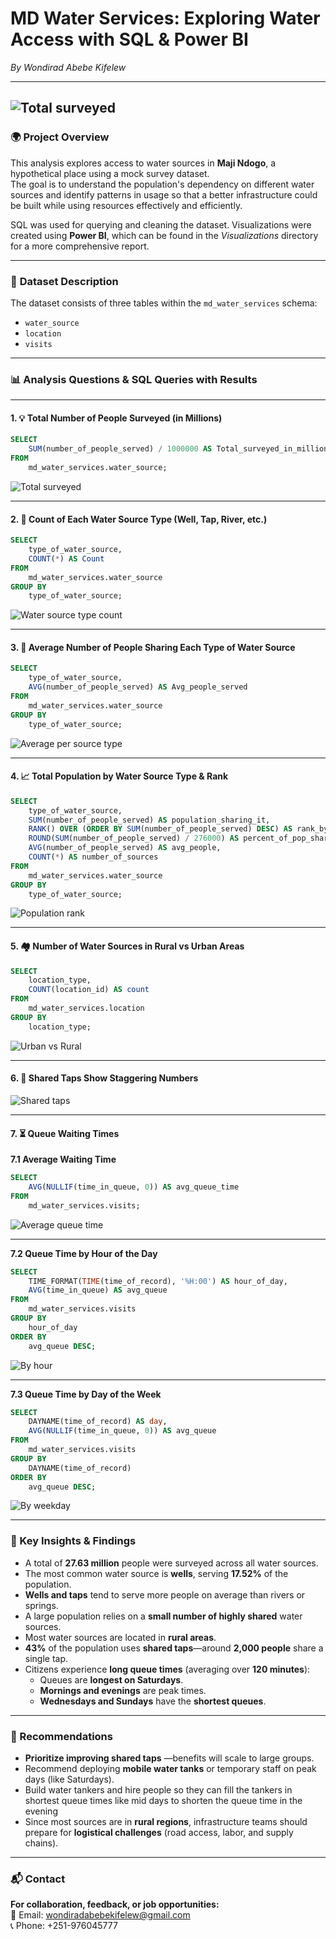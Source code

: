 # MD Water Services: Exploring Water Access with SQL & Power BI

*By Wondirad Abebe Kifelew*  

---
![Total surveyed](Images/md.jpg)
---

### 🌍 **Project Overview**  

This analysis explores access to water sources in **Maji Ndogo**, a hypothetical place using a mock survey dataset.  
The goal is to understand the population's dependency on different water sources and identify patterns in usage so that a better infrastructure could be built while using resources effectively and efficiently.  

SQL was used for querying and cleaning the dataset. Visualizations were created using **Power BI**, which can be found in the *Visualizations* directory for a more comprehensive report.  

---

### 📂 **Dataset Description**  

The dataset consists of three tables within the `md_water_services` schema:
- `water_source`
- `location`
- `visits`

---

### 📊 **Analysis Questions & SQL Queries with Results**

---

#### 1. 💡 Total Number of People Surveyed (in Millions)  

```sql
SELECT 
    SUM(number_of_people_served) / 1000000 AS Total_surveyed_in_millions 
FROM 
    md_water_services.water_source;
```  
![Total surveyed](Images/scr2.jpg)

---

#### 2. 🧾 Count of Each Water Source Type (Well, Tap, River, etc.)

```sql
SELECT 
    type_of_water_source, 
    COUNT(*) AS Count 
FROM 
    md_water_services.water_source 
GROUP BY 
    type_of_water_source;
```  
![Water source type count](Images/scr3-table.jpg)

---

#### 3. 👥 Average Number of People Sharing Each Type of Water Source

```sql
SELECT 
    type_of_water_source, 
    AVG(number_of_people_served) AS Avg_people_served 
FROM 
    md_water_services.water_source 
GROUP BY 
    type_of_water_source;
```  
![Average per source type](Images/scr4.jpg)

---

#### 4. 📈 Total Population by Water Source Type & Rank

```sql
SELECT 
    type_of_water_source, 
    SUM(number_of_people_served) AS population_sharing_it, 
    RANK() OVER (ORDER BY SUM(number_of_people_served) DESC) AS rank_by_population, 
    ROUND(SUM(number_of_people_served) / 276000) AS percent_of_pop_sharing, 
    AVG(number_of_people_served) AS avg_people, 
    COUNT(*) AS number_of_sources 
FROM 
    md_water_services.water_source 
GROUP BY 
    type_of_water_source;
```  
![Population rank](Images/scr5.jpg)

---

#### 5. 🏘️ Number of Water Sources in Rural vs Urban Areas

```sql
SELECT 
    location_type, 
    COUNT(location_id) AS count 
FROM 
    md_water_services.location  
GROUP BY 
    location_type;
```  
![Urban vs Rural](Images/1.jpg)

---

#### 6. 🚰 Shared Taps Show Staggering Numbers

![Shared taps](Images/2.jpg)

---

#### 7. ⏳ Queue Waiting Times  

**7.1 Average Waiting Time**

```sql
SELECT 
    AVG(NULLIF(time_in_queue, 0)) AS avg_queue_time 
FROM 
    md_water_services.visits;
```  
![Average queue time](Images/3.jpg)

---

**7.2 Queue Time by Hour of the Day**

```sql
SELECT 
    TIME_FORMAT(TIME(time_of_record), '%H:00') AS hour_of_day, 
    AVG(time_in_queue) AS avg_queue 
FROM 
    md_water_services.visits 
GROUP BY 
    hour_of_day 
ORDER BY 
    avg_queue DESC;
```  
![By hour](Images/5.jpg)

---

**7.3 Queue Time by Day of the Week**

```sql
SELECT 
    DAYNAME(time_of_record) AS day, 
    AVG(NULLIF(time_in_queue, 0)) AS avg_queue 
FROM 
    md_water_services.visits 
GROUP BY 
    DAYNAME(time_of_record) 
ORDER BY 
    avg_queue DESC;
```  
![By weekday](Images/4.jpg)

---

### 📌 Key Insights & Findings

- A total of **27.63 million** people were surveyed across all water sources.  
- The most common water source is **wells**, serving **17.52%** of the population.  
- **Wells and taps** tend to serve more people on average than rivers or springs.  
- A large population relies on a **small number of highly shared** water sources.  
- Most water sources are located in **rural areas**.  
- **43%** of the population uses **shared taps**—around **2,000 people** share a single tap.  
- Citizens experience **long queue times** (averaging over **120 minutes**):
  - Queues are **longest on Saturdays**.
  - **Mornings and evenings** are peak times.
  - **Wednesdays and Sundays** have the **shortest queues**.

---

### 📢 Recommendations

- **Prioritize improving shared taps** —benefits will scale to large groups.  
- Recommend deploying **mobile water tanks** or temporary staff on peak days (like Saturdays).
- Build water tankers and hire people so they can fill the tankers in shortest queue times like mid days to shorten the queue time in the 
 evening  
- Since most sources are in **rural regions**, infrastructure teams should prepare for **logistical challenges** (road access, labor, and supply chains).

---

### 📬 Contact

**For collaboration, feedback, or job opportunities:**  
📧 Email: wondiradabebekifelew@gmail.com  
📞 Phone: +251-976045777  
